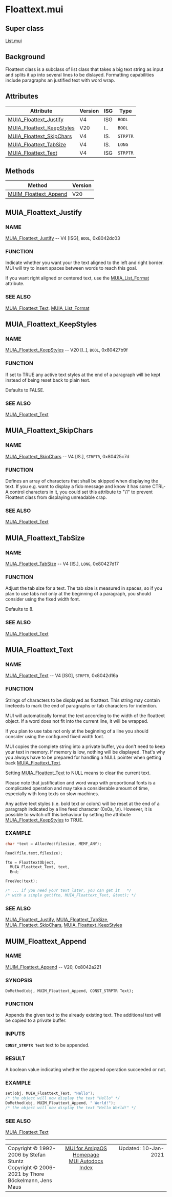 # Floattext.mui
## Super class
[List.mui](MUI_List.md)
## Background
Floattext class is a subclass of list class that takes a big text string as
input and splits it up into several lines to be dislayed. Formatting
capabilities include paragraphs an justified text with word wrap.
## Attributes
Attribute|Version|ISG|Type
---------|-------|---|----
[MUIA_Floattext_Justify](MUI_Floattext.md/#MUIA_Floattext_Justify)|V4|ISG|`BOOL`
[MUIA_Floattext_KeepStyles](MUI_Floattext.md/#MUIA_Floattext_KeepStyles)|V20|I..|`BOOL`
[MUIA_Floattext_SkipChars](MUI_Floattext.md/#MUIA_Floattext_SkipChars)|V4|IS.|`STRPTR`
[MUIA_Floattext_TabSize](MUI_Floattext.md/#MUIA_Floattext_TabSize)|V4|IS.|`LONG`
[MUIA_Floattext_Text](MUI_Floattext.md/#MUIA_Floattext_Text)|V4|ISG|`STRPTR`

## Methods
Method|Version
------|-------
[MUIM_Floattext_Append](MUI_Floattext.md/#MUIM_Floattext_Append)|V20

## MUIA_Floattext_Justify
### NAME
[MUIA_Floattext_Justify](MUI_Floattext/#MUIA_Floattext_Justify) -- V4 [ISG], `BOOL`, 0x8042dc03

### FUNCTION
Indicate whether you want your the text aligned to the left and right
border. MUI will try to insert spaces between words to reach this goal.

If you want right aligned or centered text, use the [MUIA_List_Format](MUI_List/#MUIA_List_Format)
attribute.

### SEE ALSO
[MUIA_Floattext_Text](MUI_Floattext/#MUIA_Floattext_Text), [MUIA_List_Format](MUI_List/#MUIA_List_Format)

## MUIA_Floattext_KeepStyles
### NAME
[MUIA_Floattext_KeepStyles](MUI_Floattext/#MUIA_Floattext_KeepStyles) -- V20 [I..], `BOOL`, 0x80427b9f

### FUNCTION
If set to TRUE any active text styles at the end of a paragraph will be kept
instead of being reset back to plain text.

Defaults to FALSE.

### SEE ALSO
[MUIA_Floattext_Text](MUI_Floattext/#MUIA_Floattext_Text)

## MUIA_Floattext_SkipChars
### NAME
[MUIA_Floattext_SkipChars](MUI_Floattext/#MUIA_Floattext_SkipChars) -- V4 [IS.], `STRPTR`, 0x80425c7d

### FUNCTION
Defines an array of characters that shall be skipped when displaying the
text. If you e.g. want to display a fido message and know it has some CTRL-A
control characters in it, you could set this attribute to "\1" to prevent
Floattext class from displaying unreadable crap.

### SEE ALSO
[MUIA_Floattext_Text](MUI_Floattext/#MUIA_Floattext_Text)

## MUIA_Floattext_TabSize
### NAME
[MUIA_Floattext_TabSize](MUI_Floattext/#MUIA_Floattext_TabSize) -- V4 [IS.], `LONG`, 0x80427d17

### FUNCTION
Adjust the tab size for a text. The tab size is measured in spaces, so if
you plan to use tabs not only at the beginning of a paragraph, you should
consider using the fixed width font.

Defaults to 8.

### SEE ALSO
[MUIA_Floattext_Text](MUI_Floattext/#MUIA_Floattext_Text)

## MUIA_Floattext_Text
### NAME
[MUIA_Floattext_Text](MUI_Floattext/#MUIA_Floattext_Text) -- V4 [ISG], `STRPTR`, 0x8042d16a

### FUNCTION
Strings of characters to be displayed as floattext. This string may contain
linefeeds to mark the end of paragraphs or tab characters for indention.

MUI will automatically format the text according to the width of the
floattext object. If a word does not fit into the current line, it will be
wrapped.

If you plan to use tabs not only at the beginning of a line you should
consider using the configured fixed width font.

MUI copies the complete string into a private buffer, you don't need to keep
your text in memory. If memory is low, nothing will be displayed. That's why
you always have to be prepared for handling a NULL pointer when getting back
[MUIA_Floattext_Text](MUI_Floattext/#MUIA_Floattext_Text).

Setting [MUIA_Floattext_Text](MUI_Floattext/#MUIA_Floattext_Text) to NULL means to clear the current text.

Please note that justification and word wrap with proportional fonts is a
complicated operation and may take a considerable amount of time, especially
with long texts on slow machines.

Any active text styles (i.e. bold text or colors) will be reset at the end
of a paragraph indicated by a line feed character (0x0a, \n). However, it is
possible to switch off this behaviour by setting the attribute
[MUIA_Floattext_KeepStyles](MUI_Floattext/#MUIA_Floattext_KeepStyles) to TRUE.

### EXAMPLE
```c++
char *text = AllocVec(filesize, MEMF_ANY);

Read(file,text,filesize);

fto = FloattextObject,
  MUIA_Floattext_Text, text,
  End;

FreeVec(text);

/* ... if you need your text later, you can get it   */
/* with a simple get(fto, MUIA_Floattext_Text, &text); */
```

### SEE ALSO
[MUIA_Floattext_Justify](MUI_Floattext/#MUIA_Floattext_Justify), [MUIA_Floattext_TabSize](MUI_Floattext/#MUIA_Floattext_TabSize), [MUIA_Floattext_SkipChars](MUI_Floattext/#MUIA_Floattext_SkipChars),
[MUIA_Floattext_KeepStyles](MUI_Floattext/#MUIA_Floattext_KeepStyles)

## MUIM_Floattext_Append
### NAME
[MUIM_Floattext_Append](MUI_Floattext/#MUIM_Floattext_Append) -- V20, 0x8042a221

### SYNOPSIS
`DoMethod(obj, MUIM_Floattext_Append, CONST_STRPTR Text);`

### FUNCTION
Appends the given text to the already existing text. The additional text
will be copied to a private buffer.

### INPUTS
**`CONST_STRPTR Text`**
     text to be appended.

### RESULT
A boolean value indicating whether the append operation succeeded or not.

### EXAMPLE
```c++
set(obj, MUIA_Floattext_Text, "Hello");
/* the object will now display the text "Hello" */
DoMethod(obj, MUIM_Floattext_Append, " World!");
/* the object will now display the text "Hello World!" */
```

### SEE ALSO
[MUIA_Floattext_Text](MUI_Floattext/#MUIA_Floattext_Text)

----
<table class='compact' style='border: none; border-spacing: 0px; margin: 0px' width='100%'>
<tr>
<td style='text-align: left; vertical-align: top' width='33%'>Copyright &copy 1992-2006 by Stefan Stuntz<br>Copyright &copy 2006-2021 by Thore B&ouml;ckelmann, Jens Maus</TD>
<td style='text-align: center; vertical-align: top' width='33%'>
<a href=http://muidev.de>MUI for AmigaOS Homepage</a><br>
<a href=http://muidev.de/wiki/Documentation>MUI Autodocs Index</a>
</td>
<td style='text-align: right; vertical-align: top' width='33%'>Updated: 10-Jan-2021</td>
</tr>
</table>
